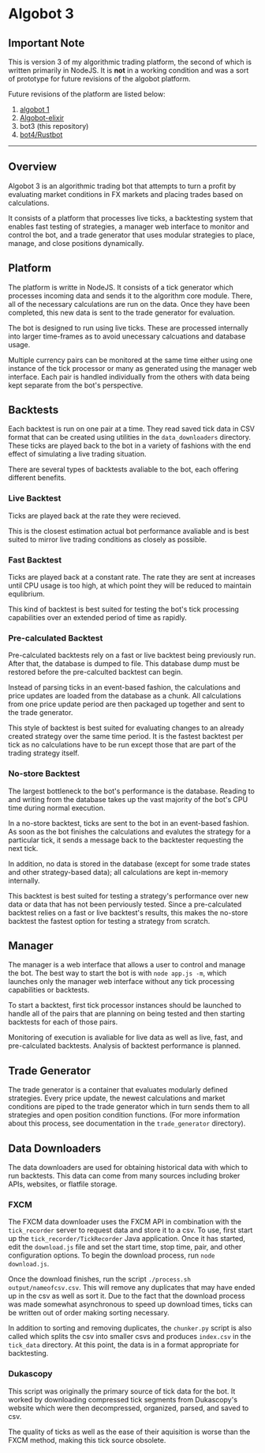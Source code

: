 # Algobot 3

## **Important Note**
This is version 3 of my algorithmic trading platform, the second of which is written primarily in NodeJS.  It is **not** in a working condition and was a sort of prototype for future revisions of the algobot platform.

Future revisions of the platform are listed below:

1. [algobot 1](https://github.com/Ameobea/algobot)
2. [Algobot-elixir](https://github.com/Ameobea/algobot_elixir)
3. bot3 (this repository)
4. [bot4/Rustbot](https://github.com/Ameobea/bot4)

----

## Overview
Algobot 3 is an algorithmic trading bot that attempts to turn a profit by evaluating market conditions in FX markets and placing trades based on calculations.

It consists of a platform that processes live ticks, a backtesting system that enables fast testing of strategies, a manager web interface to monitor and control the bot, and a trade generator that uses modular strategies to place, manage, and close positions dynamically.

## Platform
The platform is writte in NodeJS.  It consists of a tick generator which processes incoming data and sends it to the algorithm core module.  There, all of the necessary calculations are run on the data.  Once they have been completed, this new data is sent to the trade generator for evaluation.

The bot is designed to run using live ticks.  These are processed internally into larger time-frames as to avoid unecessary calcuations and database usage.

Multiple currency pairs can be monitored at the same time either using one instance of the tick processor or many as generated using the manager web interface.  Each pair is handled individually from the others with data being kept separate from the bot's perspective.

## Backtests
Each backtest is run on one pair at a time.  They read saved tick data in CSV format that can be created using utilities in the `data_downloaders` directory.  These ticks are played back to the bot in a variety of fashions with the end effect of simulating a live trading situation.

There are several types of backtests avaliable to the bot, each offering different benefits.

### Live Backtest
Ticks are played back at the rate they were recieved.

This is the closest estimation actual bot performance avaliable and is best suited to mirror live trading conditions as closely as possible.

### Fast Backtest
Ticks are played back at a constant rate.  The rate they are sent at increases until CPU usage is too high, at which point they will be reduced to maintain equlibrium.

This kind of backtest is best suited for testing the bot's tick processing capabilities over an extended period of time as rapidly.

### Pre-calculated Backtest
Pre-calculated backtests rely on a fast or live backtest being previously run.  After that, the database is dumped to file.  This database dump must be restored before the pre-calculted backtest can begin.

Instead of parsing ticks in an event-based fashion, the calculations and price updates are loaded from the database as a chunk.  All calculations from one price update period are then packaged up together and sent to the trade generator.

This style of backtest is best suited for evaluating changes to an already created strategy over the same time period.  It is the fastest backtest per tick as no calculations have to be run except those that are part of the trading strategy itself.

### No-store Backtest
The largest bottleneck to the bot's performance is the database.  Reading to and writing from the database takes up the vast majority of the bot's CPU time during normal execution.

In a no-store backtest, ticks are sent to the bot in an event-based fashion.  As soon as the bot finishes the calculations and evalutes the strategy for a particular tick, it sends a message back to the backtester requesting the next tick.

In addition, no data is stored in the database (except for some trade states and other strategy-based data); all calculations are kept in-memory internally.

This backtest is best suited for testing a strategy's performance over new data or data that has not been perviously tested.  Since a pre-calculated backtest relies on a fast or live backtest's results, this makes the no-store backtest the fastest option for testing a strategy from scratch.

## Manager
The manager is a web interface that allows a user to control and manage the bot.  The best way to start the bot is with `node app.js -m`, which launches only the manager web interface without any tick processing capabilities or backtests.

To start a backtest, first tick processor instances should be launched to handle all of the pairs that are planning on being tested and then starting backtests for each of those pairs.

Monitoring of execution is avaliable for live data as well as live, fast, and pre-calculated backtests.  Analysis of backtest performance is planned.

## Trade Generator
The trade generator is a container that evaluates modularly defined strategies.  Every price update, the newest calculations and market conditions are piped to the trade generator which in turn sends them to all strategies and open position condition functions.  (For more information about this process, see documentation in the `trade_generator` directory).

## Data Downloaders
The data downloaders are used for obtaining historical data with which to run backtests.  This data can come from many sources including broker APIs, websites, or flatfile storage.

### FXCM
The FXCM data downloader uses the FXCM API in combination with the `tick_recorder` server to request data and store it to a csv.  To use, first start up the `tick_recorder/TickRecorder` Java application.  Once it has started, edit the `download.js` file and set the start time, stop time, pair, and other configuration options.  To begin the download process, run `node download.js`.

Once the download finishes, run the script `./process.sh output/nameofcsv.csv`.  This will remove any duplicates that may have ended up in the csv as well as sort it.  Due to the fact that the download process was made somewhat asynchronous to speed up download times, ticks can be written out of order making sorting necessary.

In addition to sorting and removing duplicates, the `chunker.py` script is also called which splits the csv into smaller csvs and produces `index.csv` in the `tick_data` directory.  At this point, the data is in a format appropriate for backtesting.

### Dukascopy
This script was originally the primary source of tick data for the bot.  It worked by downloading compressed tick segments from Dukascopy's website which were then decompressed, organized, parsed, and saved to csv.

The quality of ticks as well as the ease of their aquisition is worse than the FXCM method, making this tick source obsolete.
